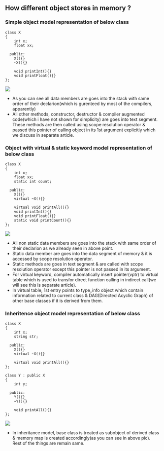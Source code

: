 ## How different object stores in memory ?

### Simple object model representation of below class

```
class X
{  
    int x;
    float xx;
    
  public:
    X(){}
    ~X(){}
    
    void printInt(){}
    void printFloat(){}
};
```
![](https://github.com/VisheshPatel/CPP_Templates/blob/master/images/simple%20object%20model.png)

- As you can see all data members are goes into the stack with same order of their declarion(which is gurenteed by most of the compilers, apparently) 
- All other methods, constructor, destructor & compiler augmented code(which i have not shown for simplicity) are goes into text segment. These methods are then called using scope resolution operator & passed this pointer of calling object in its 1st argument explicitly which we discuss in separate article.

### Object with virtual & static keyword model representation of below class
```
class X
{  
    int x;
    float xx;
    static int count;
    
  public:
    X(){}
    virtual ~X(){}
    
    virtual void printAll(){}
    void printInt(){}
    void printFloat(){}
    static void printCount(){}
};
```
![](https://github.com/VisheshPatel/CPP_Templates/blob/master/images/Object%20with%20virtual%20%26%20static%20keyword%20model.png)

- All non static data members are goes into the stack with same order of their declarion as we already seen in above point.
- Static data member are goes into the data segment of memory & it is accessed by scope resolution operator.
- Static methods are goes in text segment & are called with scope resolution operator except this pointer is not passed in its argument.
- For virtual keyword, compiler automatically insert pointer(vptr) to virtual table which is used to transfor direct function calling in indirect call(we will see this is separate article). 
- In virtual table, 1st entry points to type_info object which contain information related to current class & DAG(Directed Acyclic Graph) of other base classes if it is derived from them.

### Inheritence object model representation of below class
```
class X
{  
    int x;
    string str;
    
  public:
    X(){}
    virtual ~X(){}
    
    virtual void printAll(){}
};

class Y : public X
{
    int y;
    
  public:
    Y(){}
    ~Y(){}
    
    void printAll(){}
};
```
![](https://github.com/VisheshPatel/CPP_Templates/blob/master/images/Inheritence%20object%20model%20representation.png)

- In inheritance model, base class is treated as subobject of derived class & memory map is created accordingly(as you can see in above pic). Rest of the things are remain same.

